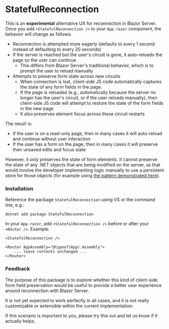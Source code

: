 # StatefulReconnection

This is an **experimental** alternative UX for reconnection in Blazor Server. Once you add `<StatefulReconnection />` to your `App.razor` component, the behavior will change as follows:

 * Reconnection is attempted more eagerly (defaults to every 1 second instead of defaulting to every 20 seconds)
 * If the server is reached but the user's circuit is gone, it auto-reloads the page so the user can continue
   * This differs from Blazor Server's traditional behavior, which is to prompt the user to reload manually
 * Attempts to preserve form state across new circuits
   * When connection is lost, client-side JS code automatically captures the state of any form fields in the page.
   * If the page is reloaded (e.g., automatically because the server no longer has the user's circuit, or if the user reloads manually), then client-side JS code will attempt to restore the state of the form fields in the new page
   * It also preserves element focus across these circuit restarts

The result is:

 * If the user is on a read-only page, then in many cases it will auto-reload and continue without user interaction
 * If the user has a form on the page, then in many cases it will preserve their unsaved edits and focus state

However, it *only* preserves the state of form elements. It cannot preserve the state of any .NET objects that are being modified on the server, as that would involve the developer implementing logic manually to use a persistent store for those objects (for example using [the pattern demonstrated here](https://github.com/SteveSandersonMS/CircuitPersisterExample)).

### Installation

Reference the package `StatefulReconnection` using VS or the command line, e.g.:

    dotnet add package StatefulReconnection

In your `App.razor`, add `<StatefulReconnection />` before or after your `<Router />`. Example:

```razor
<StatefulReconnection />

<Router AppAssembly="@typeof(App).Assembly">
    ... leave contents unchanged ...
</Router>
```

### Feedback

The purpose of this package is to explore whether this kind of client-side form field preservation would be useful to provide a better user experience around reconnection with Blazor Server.

It is not yet expected to work perfectly in all cases, and it is not really customizable or extensible within the current implementation.

If this scenario is important to you, please try this out and let us know if it actually helps.
